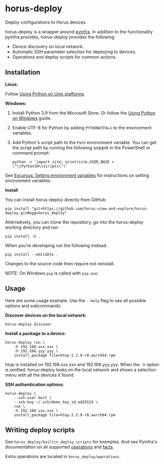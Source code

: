 horus-deploy
============

Deploy configurations to Horus devices.

horus-deploy is a wrapper around [pyinfra][]. In addition to the
functionality pyinfra provides, horus-deploy provides the following:

- Device discovery on local network.
- Automatic SSH parameter selection for deploying to devices.
- Operations and deploy scripts for common actions.

[pyinfra]: https://pyinfra.com/


Installation
------------

**Linux:**

Follow [Using Python on Unix platforms][pyunix].

**Windows:**

1. Install Python 3.9 from the Microsoft Store. Or follow the
   [Using Python on Windows][pywin] guide.

2. Enable UTF-8 for Python by adding `PYTHONUTF8=1` to the environment
   variables.

3. Add Python's script path to the `Path` environment variable. You can
   get the script path by running the following snippet in the
   PowerShell or command prompt:

   ```
   python -c 'import site; print(site.USER_BASE + \"\\Python39\\Scripts\")'
   ```


See [Excursus: Setting environment variables][pywinenv] for instructions
on setting environment variables.

[pyunix]: https://docs.python.org/3/using/unix.html
[pywin]: https://docs.python.org/3/using/windows.html
[pywinenv]: https://docs.python.org/3/using/windows.html#setting-envvars

**Install**

You can install horus-deploy directly from GitHub:

```
pip install "git+https://github.com/horus-view-and-explore/horus-deploy.git#egg=horus_deploy"
```

Alternatively, you can clone the repository, go into the horus-deploy working
directory and run:

```
pip install -U .
```

When you're developing run the following instead:

```
pip install --editable .
```

Changes to the source code then require not reinstall.

NOTE: On Windows `pip` is called with `pip.exe`.


Usage
-----

Here are some usage example. Use the `--help` flag to see all possible
options and subcommands.

**Discover devices on the local network:**

```
horus-deploy discover
```

**Install a package to a device:**

```
horus-deploy run \
    -h 192.168.xxx.xxx \
    -h 192.168.yyy.yyy \
    install_package file=htop-2.2.0-r0.aarch64.rpm
```

htop is installed on 192.168.xxx.xxx and 192.168.yyy.yyy. When the `-h`
option is omitted. horus-deploy looks on the local network and shows a
selection menu with all the devices it found.

**SSH authentication options:**

```
horus-deploy \
    --ssh-user bert \
    --ssh-key ~/.ssh/demo_key_id_ed25519 \
    run \
    -h 192.168.xxx.xxx \
    install_package file=htop-2.2.0-r0.aarch64.rpm
```


Writing deploy scripts
----------------------

See `horus_deploy/builtin_deploy_scripts` for examples. And see
Pyinfra's documentation on all supported [operations][] and [facts][].

Extra operations are located in `horus_deploy/operations`.

[operations]: https://docs.pyinfra.com/en/1.x/operations.html
[facts]: https://docs.pyinfra.com/en/1.x/facts.html
